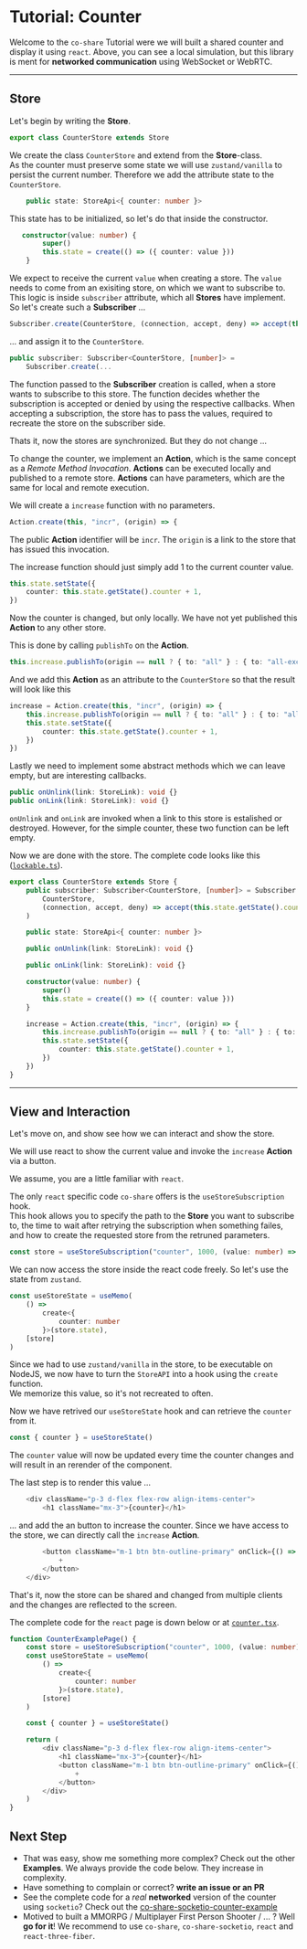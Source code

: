 # Tutorial: Counter

Welcome to the `co-share` Tutorial were we will built a shared counter and display it using `react`.
Above, you can see a local simulation, but this library is ment for **networked communication** using WebSocket or WebRTC.

-----

## Store

Let's begin by writing the **Store**.

```typescript
export class CounterStore extends Store
```

We create the class `CounterStore` and extend from the **Store**-class.  
As the counter must preserve some state we will use `zustand/vanilla` to persist the current number.
Therefore we add the attribute state to the `CounterStore`.

```typescript
    public state: StoreApi<{ counter: number }>
```

This state has to be initialized, so let's do that inside the constructor.

```typescript
   constructor(value: number) {
        super()
        this.state = create(() => ({ counter: value }))
    }
```

We expect to receive the current `value` when creating a store.
The `value` needs to come from an exisiting store, on which we want to subscribe to.
This logic is inside `subscriber` attribute, which all **Stores** have implement.
So let's create such a **Subscriber** ...

```typescript
Subscriber.create(CounterStore, (connection, accept, deny) => accept(this.state.getState().counter))
```

... and assign it to the `CounterStore`.

```typescript
public subscriber: Subscriber<CounterStore, [number]> =
    Subscriber.create(...
```

The function passed to the **Subscriber** creation is called, when a store wants to subscribe to this store.
The function decides whether the subscription is accepted or denied by using the respective callbacks.
When accepting a subscription, the store has to pass the values, required to recreate the store on the subscriber side.

Thats it, now the stores are synchronized.
But they do not change ...

To change the counter, we implement an **Action**, which is the same concept as a _Remote Method Invocation_.
**Actions** can be executed locally and published to a remote store.
**Actions** can have parameters, which are the same for local and remote execution.

We will create a `increase` function with no parameters.

```typescript
Action.create(this, "incr", (origin) => {
```

The public **Action** identifier will be `incr`. The `origin` is a link to the store that has issued this invocation.

The increase function should just simply add 1 to the current counter value.

```typescript
this.state.setState({
    counter: this.state.getState().counter + 1,
})
```

Now the counter is changed, but only locally. We have not yet published this **Action** to any other store.

This is done by calling `publishTo` on the **Action**.

```typescript
this.increase.publishTo(origin == null ? { to: "all" } : { to: "all-except-one", except: origin })
```

And we add this **Action** as an attribute to the `CounterStore` so that the result will look like this

```typescript
increase = Action.create(this, "incr", (origin) => {
    this.increase.publishTo(origin == null ? { to: "all" } : { to: "all-except-one", except: origin })
    this.state.setState({
        counter: this.state.getState().counter + 1,
    })
})
```

Lastly we need to implement some abstract methods which we can leave empty, but are interesting callbacks.

```typescript
public onUnlink(link: StoreLink): void {}
public onLink(link: StoreLink): void {}
```

`onUnlink` and `onLink` are invoked when a link to this store is estalished or destroyed.
However, for the simple counter, these two function can be left empty.

Now we are done with the store. The complete code looks like this ([`lockable.ts`](https://github.com/cocoss-org/co-share/blob/master/examples/stores/lockable.ts)).

```typescript
export class CounterStore extends Store {
    public subscriber: Subscriber<CounterStore, [number]> = Subscriber.create(
        CounterStore,
        (connection, accept, deny) => accept(this.state.getState().counter)
    )

    public state: StoreApi<{ counter: number }>

    public onUnlink(link: StoreLink): void {}

    public onLink(link: StoreLink): void {}

    constructor(value: number) {
        super()
        this.state = create(() => ({ counter: value }))
    }

    increase = Action.create(this, "incr", (origin) => {
        this.increase.publishTo(origin == null ? { to: "all" } : { to: "all-except-one", except: origin })
        this.state.setState({
            counter: this.state.getState().counter + 1,
        })
    })
}
```

-----

## View and Interaction

Let's move on, and show see how we can interact and show the store.

We will use react to show the current value and invoke the `increase` **Action** via a button.

We assume, you are a little familiar with `react`.

The only `react` specific code `co-share` offers is the `useStoreSubscription` hook.  
This hook allows you to specify the path to the **Store** you want to subscribe to, the time to wait after retrying the subscription when something failes, and how to create the requested store from the retruned parameters.

```typescript
const store = useStoreSubscription("counter", 1000, (value: number) => new CounterStore(value))
```

We can now access the store inside the react code freely.
So let's use the state from `zustand`.

```typescript
const useStoreState = useMemo(
    () =>
        create<{
            counter: number
        }>(store.state),
    [store]
)
```

Since we had to use `zustand/vanilla` in the store, to be executable on NodeJS, we now have to turn the `StoreAPI` into a hook using the `create` function.  
We memorize this value, so it's not recreated to often.

Now we have retrived our `useStoreState` hook and can retrieve the `counter` from it.

```typescript
const { counter } = useStoreState()
```

The `counter` value will now be updated every time the counter changes and will result in an rerender of the component.

The last step is to render this value ...

```typescript
    <div className="p-3 d-flex flex-row align-items-center">
        <h1 className="mx-3">{counter}</h1>
```

... and add the an button to increase the counter.
Since we have access to the store, we can directly call the `increase` **Action**.

```typescript
        <button className="m-1 btn btn-outline-primary" onClick={() => store.increase()}>
            +
        </button>
    </div>
```

That's it, now the store can be shared and changed from multiple clients and the changes are reflected to the screen.

The complete code for the `react` page is down below or at [`counter.tsx`](https://github.com/cocoss-org/co-share/blob/master/examples/pages/counter.tsx).

```typescript
function CounterExamplePage() {
    const store = useStoreSubscription("counter", 1000, (value: number) => new CounterStore(value))
    const useStoreState = useMemo(
        () =>
            create<{
                counter: number
            }>(store.state),
        [store]
    )

    const { counter } = useStoreState()

    return (
        <div className="p-3 d-flex flex-row align-items-center">
            <h1 className="mx-3">{counter}</h1>
            <button className="m-1 btn btn-outline-primary" onClick={() => store.increase()}>
                +
            </button>
        </div>
    )
}
```

## Next Step

- That was easy, show me something more complex? Check out the other **Examples**. We always provide the code below. They increase in complexity.
- Have something to complain or correct? **write an issue or an PR**
- See the complete code for a *real* **networked** version of the counter using `socketio`? Check out the [co-share-socketio-counter-example]()
- Motived to built a MMORPG / Multiplayer First Person Shooter / ... ? Well **go for it**! We recommend to use `co-share`, `co-share-socketio`, `react` and `react-three-fiber`.